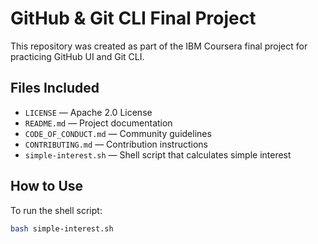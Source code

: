 # GitHub & Git CLI Final Project

This repository was created as part of the IBM Coursera final project for practicing GitHub UI and Git CLI.

## Files Included

- `LICENSE` — Apache 2.0 License
- `README.md` — Project documentation
- `CODE_OF_CONDUCT.md` — Community guidelines
- `CONTRIBUTING.md` — Contribution instructions
- `simple-interest.sh` — Shell script that calculates simple interest

## How to Use

To run the shell script:

```bash
bash simple-interest.sh
